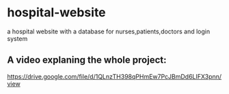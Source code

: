 # hospital-website
a hospital website with a database for nurses,patients,doctors and login system
## A video explaning the whole project:
https://drive.google.com/file/d/1QLnzTH398qPHmEw7PcJBmDd6LIFX3pnn/view
